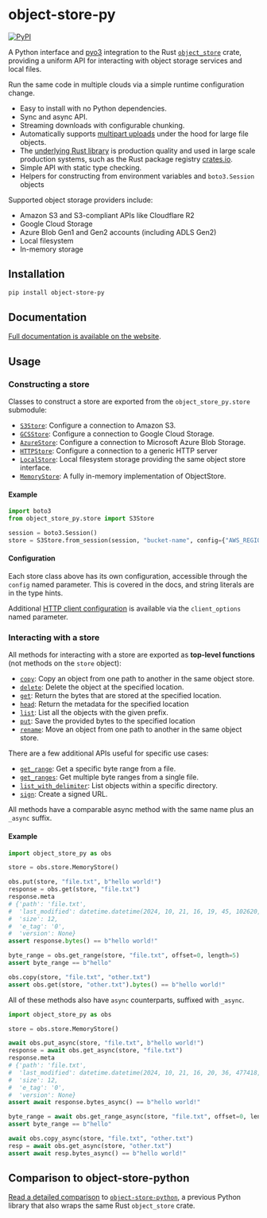 # object-store-py

[![PyPI][pypi_badge]][pypi_link]
<!-- [![Conda Version][conda_version_badge]][conda_version] -->

[pypi_badge]: https://badge.fury.io/py/object-store-py.svg
[pypi_link]: https://pypi.org/project/object-store-py/
<!-- [conda_version_badge]: https://img.shields.io/conda/vn/conda-forge/object-store-py.svg
[conda_version]: https://anaconda.org/conda-forge/object-store-py -->

A Python interface and [pyo3](https://github.com/PyO3/pyo3) integration to the Rust [`object_store`](https://docs.rs/object_store) crate, providing a uniform API for interacting with object storage services and local files.

Run the same code in multiple clouds via a simple runtime configuration change.

<!-- For Rust developers looking to add object_store support to their Python packages, refer to pyo3-object_store. -->

- Easy to install with no Python dependencies.
- Sync and async API.
- Streaming downloads with configurable chunking.
- Automatically supports [multipart uploads](https://docs.aws.amazon.com/AmazonS3/latest/userguide/mpuoverview.html) under the hood for large file objects.
- The [underlying Rust library](https://docs.rs/object_store) is production quality and used in large scale production systems, such as the Rust package registry [crates.io](https://crates.io/).
- Simple API with static type checking.
- Helpers for constructing from environment variables and `boto3.Session` objects

Supported object storage providers include:

- Amazon S3 and S3-compliant APIs like Cloudflare R2
- Google Cloud Storage
- Azure Blob Gen1 and Gen2 accounts (including ADLS Gen2)
- Local filesystem
- In-memory storage

## Installation

```sh
pip install object-store-py
```

## Documentation

[Full documentation is available on the website](https://developmentseed.org/object-store-py).

## Usage

### Constructing a store

Classes to construct a store are exported from the `object_store_py.store` submodule:

- [`S3Store`](https://developmentseed.org/object-store-py/latest/api/store/aws/): Configure a connection to Amazon S3.
- [`GCSStore`](https://developmentseed.org/object-store-py/latest/api/store/gcs/): Configure a connection to Google Cloud Storage.
- [`AzureStore`](https://developmentseed.org/object-store-py/latest/api/store/azure/): Configure a connection to Microsoft Azure Blob Storage.
- [`HTTPStore`](https://developmentseed.org/object-store-py/latest/api/store/http/): Configure a connection to a generic HTTP server
- [`LocalStore`](https://developmentseed.org/object-store-py/latest/api/store/local/): Local filesystem storage providing the same object store interface.
- [`MemoryStore`](https://developmentseed.org/object-store-py/latest/api/store/memory/): A fully in-memory implementation of ObjectStore.

#### Example

```py
import boto3
from object_store_py.store import S3Store

session = boto3.Session()
store = S3Store.from_session(session, "bucket-name", config={"AWS_REGION": "us-east-1"})
```

#### Configuration

Each store class above has its own configuration, accessible through the `config` named parameter. This is covered in the docs, and string literals are in the type hints.

Additional [HTTP client configuration](https://developmentseed.org/object-store-py/latest/api/store/config/) is available via the `client_options` named parameter.

### Interacting with a store

All methods for interacting with a store are exported as **top-level functions** (not methods on the `store` object):

- [`copy`](https://developmentseed.org/object-store-py/latest/api/copy/): Copy an object from one path to another in the same object store.
- [`delete`](https://developmentseed.org/object-store-py/latest/api/delete/): Delete the object at the specified location.
- [`get`](https://developmentseed.org/object-store-py/latest/api/get/): Return the bytes that are stored at the specified location.
- [`head`](https://developmentseed.org/object-store-py/latest/api/head/): Return the metadata for the specified location
- [`list`](https://developmentseed.org/object-store-py/latest/api/list/): List all the objects with the given prefix.
- [`put`](https://developmentseed.org/object-store-py/latest/api/put/): Save the provided bytes to the specified location
- [`rename`](https://developmentseed.org/object-store-py/latest/api/rename/): Move an object from one path to another in the same object store.

There are a few additional APIs useful for specific use cases:

- [`get_range`](https://developmentseed.org/object-store-py/latest/api/get/#object_store_py.get_range): Get a specific byte range from a file.
- [`get_ranges`](https://developmentseed.org/object-store-py/latest/api/get/#object_store_py.get_ranges): Get multiple byte ranges from a single file.
- [`list_with_delimiter`](https://developmentseed.org/object-store-py/latest/api/list/#object_store_py.list_with_delimiter): List objects within a specific directory.
- [`sign`](https://developmentseed.org/object-store-py/latest/api/sign/): Create a signed URL.

All methods have a comparable async method with the same name plus an `_async` suffix.

#### Example

```py
import object_store_py as obs

store = obs.store.MemoryStore()

obs.put(store, "file.txt", b"hello world!")
response = obs.get(store, "file.txt")
response.meta
# {'path': 'file.txt',
#  'last_modified': datetime.datetime(2024, 10, 21, 16, 19, 45, 102620, tzinfo=datetime.timezone.utc),
#  'size': 12,
#  'e_tag': '0',
#  'version': None}
assert response.bytes() == b"hello world!"

byte_range = obs.get_range(store, "file.txt", offset=0, length=5)
assert byte_range == b"hello"

obs.copy(store, "file.txt", "other.txt")
assert obs.get(store, "other.txt").bytes() == b"hello world!"
```

All of these methods also have `async` counterparts, suffixed with `_async`.

```py
import object_store_py as obs

store = obs.store.MemoryStore()

await obs.put_async(store, "file.txt", b"hello world!")
response = await obs.get_async(store, "file.txt")
response.meta
# {'path': 'file.txt',
#  'last_modified': datetime.datetime(2024, 10, 21, 16, 20, 36, 477418, tzinfo=datetime.timezone.utc),
#  'size': 12,
#  'e_tag': '0',
#  'version': None}
assert await response.bytes_async() == b"hello world!"

byte_range = await obs.get_range_async(store, "file.txt", offset=0, length=5)
assert byte_range == b"hello"

await obs.copy_async(store, "file.txt", "other.txt")
resp = await obs.get_async(store, "other.txt")
assert await resp.bytes_async() == b"hello world!"
```

## Comparison to object-store-python

[Read a detailed comparison](https://github.com/roeap/object-store-python/issues/24#issuecomment-2422689636) to [`object-store-python`](https://github.com/roeap/object-store-python), a previous Python library that also wraps the same Rust `object_store` crate.
